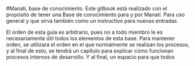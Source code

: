 #Manatí, base de conocimiento.
Este gitbook está realizado con el propósito de tener una Base de conocimiento para y por Manatí. Para uso general y que sirva también como un instructivo para nuevas entradas.

El orden de esta guía es arbitrario, pues no a todo miembro le es necesariamente útil todos los elementos de esta base. Para mantener orden, se utilizará el orden en el que normalmente se realizan los procesos, y al final de esto, se tendrá un capítulo para explicar cómo funcionan procesos internos de desarrollo. Y al final, un espacio para que todos 








































































































































































































































































































































































































































































































































































































































































































































































































